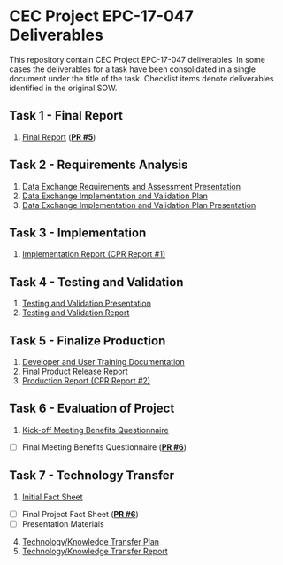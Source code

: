 # CEC Project EPC-17-047 Deliverables

This repository contain CEC Project EPC-17-047 deliverables. In some cases the deliverables for a task have been consolidated in a single document under the title of the task. Checklist items denote deliverables identified in the original SOW.

## Task 1 - Final Report

1. [Final Report](Task%201.1%20-%20Final%20Report.pdf) (**[PR #5](/../../pull/5)**)

## Task 2 - Requirements Analysis

1. [Data Exchange Requirements and Assessment Presentation](Task%202.1%20-%20Data%20Exchange%20Requirements%20and%20Assessment%20Presentation.pdf)
2. [Data Exchange Implementation and Validation Plan](Task%202.2%20-%20Data%20Exchange%20Implementation%20and%20Validation%20Plan.pdf)
3. [Data Exchange Implementation and Validation Plan Presentation](Task%202.3%20-%20Data%20Exchange%20Implementation%20and%20Validation%20Plan%20Presentation.pdf)

## Task 3 - Implementation

1. [Implementation Report (CPR Report #1)](Task%203.1%20-%20Implementation%20Report%20-%20CPR%20Report%201.pdf)

## Task 4 - Testing and Validation

1. [Testing and Validation Presentation](Task%204.1%20-%20Testing%20and%20Validation%20Presentation.pdf)
2. [Testing and Validation Report](Task%204.2%20-%20Testing%20and%20Validation%20Report.pdf)

## Task 5 - Finalize Production

1. [Developer and User Training Documentation](Task%205.1%20-%20Developer%20and%20User%20Training%20Documentation.pdf)
2. [Final Product Release Report](Task%205.2%20-%20Final%20Product%20Release%20Report.pdf)
3. [Production Report (CPR Report #2)](Task%205.3%20-%20Production%20Report%20-%20CPR%20Report%202.pdf)

## Task 6 - Evaluation of Project 

1. [Kick-off Meeting Benefits Questionnaire](Task%206.1%20-%20Kickoff%20Meeting%20Benefits%20Questionaire.pdf)
- [ ] Final Meeting Benefits Questionnaire (**[PR #6](/../../pull/6)**)

## Task 7 - Technology Transfer

1. [Initial Fact Sheet](Task%207.1%20-%20Initial%20Fact%20Sheet.pdf)
- [ ] Final Project Fact Sheet (**[PR #6](/../../pull/4)**)
- [ ] Presentation Materials 
4. [Technology/Knowledge Transfer Plan](Task%207.4%20-%20Technology%20Knowledge%20Transfer%20Plan.pdf)
5. [Technology/Knowledge Transfer Report](Task%207.5%20-%20Technology%20Knowledge%20Transfer%20Report.pdf)
